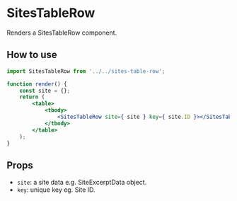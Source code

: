 # SitesTableRow

Renders a SitesTableRow component.

## How to use

```jsx
import SitesTableRow from '../../sites-table-row';

function render() {
	const site = {};
	return (
		<table>
			<tbody>
				<SitesTableRow site={ site } key={ site.ID }></SitesTableRow>
			</tbody>
		</table>
	);
}
```

## Props

- `site`: a site data  e.g. SiteExcerptData object.
- `key`: unique key eg. Site ID.
